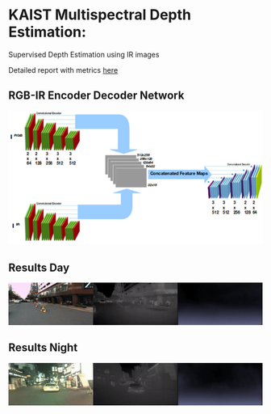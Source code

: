 # KAIST Multispectral Depth Estimation:

Supervised Depth Estimation using IR images 

Detailed report with metrics [here](https://drive.google.com/open?id=1_dA0_R-ZEDAT6cjaeVOq6hFsXlnt1svV)

## RGB-IR Encoder Decoder Network

![](RGBIR_ENCDEC.png)

## Results Day

![](gifs/day_depth.gif)


## Results Night

![](gifs/night_depth.gif)
